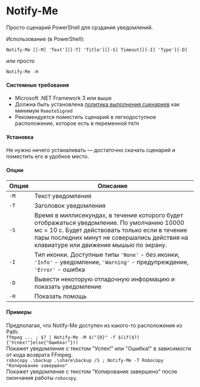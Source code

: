# Notify-Me
Просто сценарий PowerShell для срздания уведомлений.

Использование (в PowerShell):
```
Notify-Me [[-M] 'Text'][[-T] 'Title'][[-S] Timeout][[-I] 'Type'][-D]
```
или просто
```
Notify-Me -H
```

#### Системные требования
* Microsoft .NET Framework 3 или выше
* Должна быть установлена [политика выполнения сценариев](https://technet.microsoft.com/en-us/library/ee176961.aspx) как минимум `RemoteSigned`
* Рекомендуется поместить сценарий в легкодоступное расположение, которое есть в переменной `PATH`

#### Установка
Не нужно ничего устаналивать — достаточно скачать сценарий и поместить его в удобное место.

#### Опции
Опция | Описание
----|----
`-M` | Текст уведомления
`-T` | Заголовок уведомления
`-S` | Время в миллисекундах, в течение которого будет отображаться уведомление. По умолчанию 10000 мс = 10 с. Будет действовать только если в течение пары последних минут не совершались действия на клавиатуре или движения мышью по экрану.
`-I` | Тип иконки. Доступные типы `'None'` - без иконки, `'Info'` - уведомление, `'Warning'` - предупреждение, `'Error'` - ошибка
`-D` | Вывести некоторую отладочную информацию и показать уведомление
`-H` | Показать помощь


#### Примеры
Предполагая, что Notify-Me доступен из какого-то расположения из Path:    
 `ffmpeg ... ; $? | Notify-Me -M $("{0}" -f $(if($?){"Успех!"}else{"Ошибка!"}))`    
 Покажет уведомление с текстом "Успех!" или "Ошибка!" в зависимости от кода возврата FFmpeg.    
 `robocopy .\backup .\share\backup /S ; Notify-Me -T Robocopy "Копирование завершено"`    
Покажет уведомление с текстом "Копирование завершено" после окончания работы `robocopy`.
